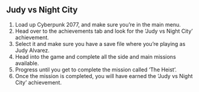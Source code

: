 ## Judy vs Night City

1. Load up Cyberpunk 2077, and make sure you’re in the main menu. 
2. Head over to the achievements tab and look for the ‘Judy vs Night City’ achievement. 
3. Select it and make sure you have a save file where you’re playing as Judy Alvarez. 
4. Head into the game and complete all the side and main missions available. 
5. Progress until you get to complete the mission called ‘The Heist’. 
6. Once the mission is completed, you will have earned the ‘Judy vs Night City’ achievement.